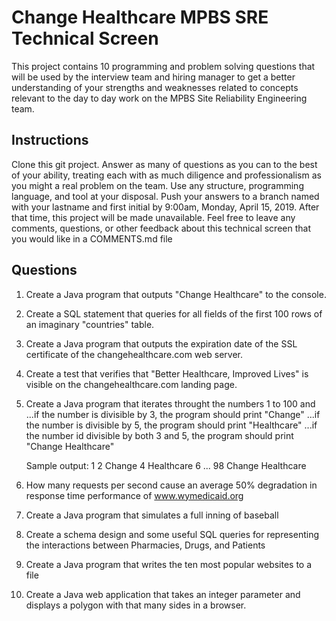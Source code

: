 # Change Healthcare MPBS SRE Technical Screen

This project contains 10 programming and problem solving questions that will be used by the interview team and hiring manager to get a better understanding of your strengths and weaknesses related to concepts relevant to the day to day work on the MPBS Site Reliability Engineering team.

## Instructions
Clone this git project.  Answer as many of questions as you can to the best of your ability, treating each with as much diligence and professionalism as you might a real problem on the team.  Use any structure, programming language, and tool at your disposal.  Push your answers to a branch named with your lastname and first initial by 9:00am, Monday, April 15, 2019. After that time, this project will be made unavailable.  Feel free to leave any comments, questions, or other feedback about this technical screen that you would like in a COMMENTS.md file

## Questions
1. Create a Java program that outputs "Change Healthcare" to the console.
2. Create a SQL statement that queries for all fields of the first 100 rows of an imaginary "countries" table.
3. Create a Java program that outputs the expiration date of the SSL certificate of the changehealthcare.com web server.
4. Create a test that verifies that "Better Healthcare, Improved Lives" is visible on the changehealthcare.com landing page.
5. Create a Java program that iterates throught the numbers 1 to 100 and
	...if the number is divisible by 3, the program should print "Change"
	...if the number is divisible by 5, the program should print "Healthcare"
	...if the number id divisible by both 3 and 5, the program should print "Change Healthcare"

	Sample output:
		1
		2
		Change
		4
		Healthcare
		6
		...
		98
		Change
		Healthcare
6. How many requests per second cause an average 50% degradation in response time performance of www.wymedicaid.org 
7. Create a Java program that simulates a full inning of baseball
8. Create a schema design and some useful SQL queries for representing the interactions between Pharmacies, Drugs, and Patients
9. Create a Java program that writes the ten most popular websites to a file
10. Create a Java web application that takes an integer parameter and displays a polygon with that many sides in a browser.
